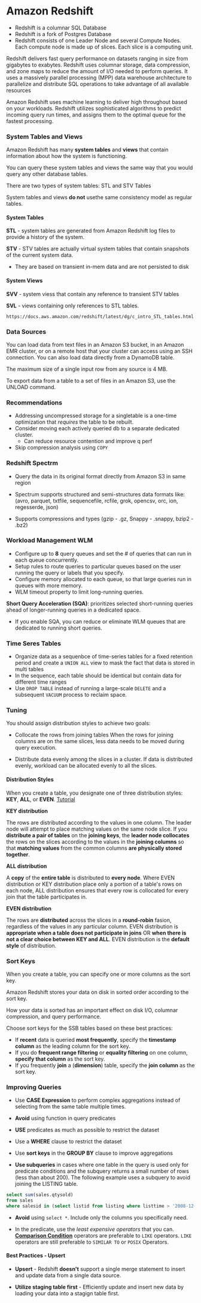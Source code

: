 # Amazon Redshift

- Redshift is a columnar SQL Database
- Redshift is a fork of Postgres Database
- Redshift consists of one Leader Node and several Compute Nodes. Each compute node is made up of slices. Each slice is a computing unit.

Redshift delivers fast query performance on datasets ranging in
size from gigabytes to exabytes. Redshift uses columnar storage, data compression, and zone maps to reduce the amount of I/O needed to perform queries. It uses a massively parallel processing (MPP) data warehouse architecture to parallelize and distribute SQL operations to take advantage of all available resources

Amazon Redshift uses machine learning to deliver high throughout based on your workloads. Redshift utilizes sophisticated algorithms to predict incoming query run times, and assigns them to the optimal queue for the fastest processing.

### System Tables and Views

Amazon Redshift has many **system tables** and **views** that contain information about how the system is functioning.

You can query these system tables and views the same way that you would query any other database tables.

There are two types of system tables: STL and STV Tables

System tables and views **do not** usethe same consistency model as regular tables.

#### System Tables
**STL** - system tables are generated from Amazon Redshift log files to provide a history of the system.

**STV** - STV tables are actually virtual system tables that contain snapshots of the current system data.
- They are based on transient in-mem data and are not persisted to disk

#### System Views

**SVV** - system viess that contain any reference to transient STV tables

**SVL** - views containing only references to STL tables.

`https://docs.aws.amazon.com/redshift/latest/dg/c_intro_STL_tables.html`

### Data Sources

You can load data from text files in an Amazon S3 bucket, in an Amazon EMR cluster, or on a remote host that your cluster can access using an SSH connection. You can also load data directly from a DynamoDB table.

The maximum size of a single input row from any source is 4 MB.

To export data from a table to a set of files in an Amazon S3, use the UNLOAD command.


### Recommendations

- Addressing uncompressed storage for a singletable is a one-time optimization that _requires_ the table to be rebuilt.
- Consider moving each actively queried db to a separate dedicated cluster.
    - Can reduce resource contention and improve q perf
- Skip compression analysis using `COPY`

### Redshift Spectrm
- Query the data in its original format directly from Amazon S3 in same region
- Spectrum supports structured and semi-structures data formats like: (avro, parquet, txtfile, sequencefile, rcfile, grok, opencsv, orc, ion, regesserde, json)

- Supports compressions and types (gzip - .gz, Snappy - .snappy, bzip2 - .bz2)

### Workload Management WLM

- Configure up to **8** query queues and set the # of queries that can run in each queue concurrently.
- Setup rules to route queries to particular queues based on the user running the query or labels that you specify.
- Configure memory allocated to each queue, so that large queries run in queues with more memory.
- WLM timeout property to limit long-running queries.

**Short Query Acceleration (SQA)**: prioritizes selected short-running queries ahead of longer-running queries in a dedicated space.
- If you enable SQA, you can reduce or eliminate WLM queues that are dedicated to running short queries.

### Time Seres Tables

- Organize data as a sequenbce of time-series tables for a fixed retention period and create a `UNION ALL` view to mask the fact that data is stored in multi tables
- In the sequence, each table should be identical but contain data for different time ranges
- Use `DROP TABLE` instead of running a large-scale `DELETE` and a subsequent `VACUUM` process to reclaim space.


### Tuning

You should assign distribution styles to achieve two goals:
- Collocate the rows from joining tables
When the rows for joining columns are on the same slices, less data needs to be moved during query execution.

- Distribute data evenly among the slices in a cluster.
If data is distributed evenly, workload can be allocated evenly to all the slices.

#### Distribution Styles

When you create a table, you designate one of three distribution styles: **KEY**, **ALL**, or **EVEN**. [Tutorial](https://docs.aws.amazon.com/redshift/latest/dg/tutorial-tuning-tables-distribution.html)

**KEY distribution**

The rows are distributed according to the values in one column. The leader node will attempt to place matching values on the same node slice. If you **distribute a pair of tables** on the **joining keys**, the **leader node collocates** the rows on the slices according to the values in the **joining columns** so that **matching values** from the common columns **are physically stored together**.

**ALL distribution**

A **copy** of the **entire table** is distributed to **every node**. Where EVEN distribution or KEY distribution place only a portion of a table's rows on each node, ALL distribution ensures that every row is collocated for every join that the table participates in.

**EVEN distribution**

The rows are **distributed** across the slices in a **round-robin** fasion, regardless of the values in any particular column. EVEN distribution is **appropriate when a table does not participate in joins** OR **when there is not a clear choice between KEY and ALL**. EVEN distribution is the **default style** of distribution.

### Sort Keys

When you create a table, you can specify one or more columns as the sort key.

Amazon Redshift stores your data on disk in sorted order according to the sort key.

How your data is sorted has an important effect on disk I/O, columnar compression, and query performance.

Choose sort keys for the SSB tables based on these best practices:

- If **recent** data is queried **most frequently**, specify the **timestamp column** as the leading column for the sort key.
- If you do **frequent range filtering** or **equality filtering** on one column, **specify that column** as the sort key.
- If you frequently **join** a (**dimension**) table, specify the **join column** as the sort key.

### Improving Queries

- Use **CASE Expression** to perform complex aggregations instead of selecting from the same table multiple times.

- **Avoid** using function in query predicates

- **USE** predicates as much as possible to restrict the dataset

- Use a **WHERE** clause to restrict the dataset

- Use **sort keys** in the **GROUP BY** clause to improve aggregations

- **Use subqueries** in cases where one table in the query is used only for predicate conditions and the subquery returns a small number of rows (less than about 200). The following example uses a subquery to avoid joining the LISTING table.

```sql
select sum(sales.qtysold)
from sales
where salesid in (select listid from listing where listtime > '2008-12-26');
```

- **Avoid** using `select *`. Include only the columns you specifically need.

- In the predicate, use the _least expensive operators_ that you can. [**Comparison Condition**](https://docs.aws.amazon.com/en_pv/redshift/latest/dg/r_comparison_condition.html) operators are preferable to `LIKE` operators. `LIKE` operators are still preferable to `SIMILAR TO` or `POSIX` Operators.

#### Best Practices - Upsert

- **Upsert** - Redshift **doesn't** support a single merge statement to insert and update data from a single data source.

- **Utilize staging table first** - Efficiently update and insert new data by loading your data into a stagign table first.